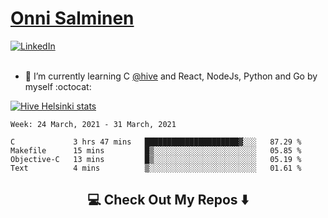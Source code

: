 <h1> <a href="https://osalmine.github.io/cv/">Onni Salminen</a></h1>
<a href="https://www.linkedin.com/in/onni-salminen/" target="_blank"><img src="https://img.shields.io/badge/LinkedIn-%230077B5.svg?&style=flat-square&logo=linkedin&logoColor=white" alt="LinkedIn"></a>
<br />
<br />

- 🌱 I’m currently learning C <a href="https://www.hive.fi/en/">@hive</a> and React, NodeJs, Python and Go by myself :octocat:

[![Hive Helsinki stats](https://badge42.herokuapp.com/api/stats/osalmine?privacyEmail=true&cursus=42)](https://github.com/JaeSeoKim/badge42)

<!--START_SECTION:waka-->
```text
Week: 24 March, 2021 - 31 March, 2021

C             3 hrs 47 mins   █████████████████████▓░░░   87.29 % 
Makefile      15 mins         █▒░░░░░░░░░░░░░░░░░░░░░░░   05.85 % 
Objective-C   13 mins         █▒░░░░░░░░░░░░░░░░░░░░░░░   05.19 % 
Text          4 mins          ▒░░░░░░░░░░░░░░░░░░░░░░░░   01.61 % 
```
<!--END_SECTION:waka-->


<h2  align="center">💻 Check Out My Repos ⬇️ </h2>
